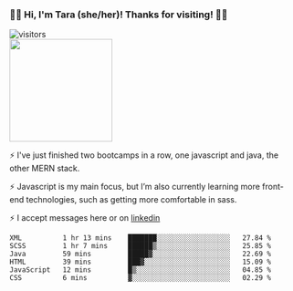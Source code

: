 ### 👋🏾 Hi, I'm Tara (she/her)! Thanks for visiting! 👋🏾
![visitors](https://visitor-badge.glitch.me/badge?page_id=qualmless)
<BR>
<img height="180em" src="https://github-readme-stats.vercel.app/api?username=qualmless&show_icons=true&hide_border=true&&count_private=true&include_all_commits=true" />

⚡️ I've just finished two bootcamps in a row, one javascript and java, the other MERN stack. 

⚡️ Javascript is my main focus, but I’m also currently learning more front-end technologies, such as getting more comfortable in sass. 

⚡️ I accept messages here or on <a href="https://www.linkedin.com/in/tarajdunmore/">linkedin</a>

<!--START_SECTION:waka-->

```text
XML          1 hr 13 mins    ███████░░░░░░░░░░░░░░░░░░   27.84 %
SCSS         1 hr 7 mins     ██████▒░░░░░░░░░░░░░░░░░░   25.85 %
Java         59 mins         █████▓░░░░░░░░░░░░░░░░░░░   22.69 %
HTML         39 mins         ███▓░░░░░░░░░░░░░░░░░░░░░   15.09 %
JavaScript   12 mins         █▒░░░░░░░░░░░░░░░░░░░░░░░   04.85 %
CSS          6 mins          ▓░░░░░░░░░░░░░░░░░░░░░░░░   02.29 %
```

<!--END_SECTION:waka-->

<!--
**qualmless/qualmless** is a ✨ _special_ ✨ repository because its `README.md` (this file) appears on your GitHub profile.

Here are some ideas to get you started:
- 🔭 I’m currently working on ...
- 👯 I’m looking to collaborate on ...
- 🤔 I’m looking for help with ...
- 💬 Ask me about ...
- 📫 How to reach me: ...
- ⚡ Fun fact: ...
-->
